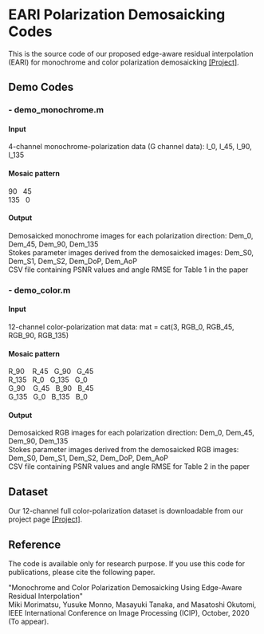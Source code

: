 # EARI Polarization Demosaicking Codes
This is the source code of our proposed edge-aware residual interpolation (EARI) for monochrome and color polarization demosaicking <a href="http://www.ok.sc.e.titech.ac.jp/res/PolarDem/index.html" target="_blank">[Project]</a>.

## Demo Codes

### - demo_monochrome.m
#### Input
4-channel monochrome-polarization data (G channel data): I_0, I_45, I_90, I_135<br>
#### Mosaic pattern
90 &nbsp; 45<br>
135  &nbsp; 0<br>
#### Output
Demosaicked monochrome images for each polarization direction: Dem_0, Dem_45, Dem_90, Dem_135<br>
Stokes parameter images derived from the demosaicked images: Dem_S0, Dem_S1, Dem_S2, Dem_DoP, Dem_AoP<br>
CSV file containing PSNR values and angle RMSE for Table 1 in the paper

### - demo_color.m
#### Input
12-channel color-polarization mat data: mat = cat(3, RGB_0, RGB_45, RGB_90, RGB_135)<br>
#### Mosaic pattern
R_90 &nbsp;&nbsp; R_45 &nbsp; G_90 &nbsp; G_45<br>
R_135 &nbsp; R_0 &nbsp; G_135 &nbsp; G_0<br>
G_90 &nbsp;&nbsp; G_45 &nbsp; B_90 &nbsp; B_45<br>
G_135 &nbsp; G_0 &nbsp; B_135 &nbsp; B_0<br>
#### Output
Demosaicked RGB images for each polarization direction: Dem_0, Dem_45, Dem_90, Dem_135<br>
Stokes parameter images derived from the demosaicked RGB images: Dem_S0, Dem_S1, Dem_S2, Dem_DoP, Dem_AoP<br>
CSV file containing PSNR values and angle RMSE for Table 2 in the paper

## Dataset
Our 12-channel full color-polarization dataset is downloadable from our project page <a href="http://www.ok.sc.e.titech.ac.jp/res/PolarDem/index.html" target="_blank">[Project]</a>.

## Reference
The code is available only for research purpose. If you use this code for publications, please cite the following paper.<br>

"Monochrome and Color Polarization Demosaicking Using Edge-Aware Residual Interpolation"<br>
Miki Morimatsu, Yusuke Monno, Masayuki Tanaka, and Masatoshi Okutomi,<br>
IEEE International Conference on Image Processing (ICIP), October, 2020 (To appear).
